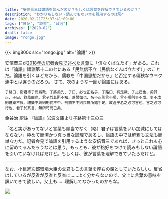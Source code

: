 ```yaml
---
title: "安倍晋三は論語を読んだのか？もしくは言葉を理解できているのか？"
description: "わかりもしない・読んでもない本を引用するのは恥"
date: 2020-02-21T23:37:41+09:00
tags: ["日記", "読書", "政治"]
archives: ["2020-02"]
draft: false
image: "rongo.jpg"
---
```


{{< img800x src="rongo.jpg" alt="論語" >}}

安倍晋三が[2018年の記者会見で述べた言葉](https://mainichi.jp/articles/20180915/ddm/005/070/163000c)に「信なくば立たず」がある。これは『論語』顔淵第十二の七にある「民無信不立（民信なくんば立たず）」のことだ。論語を引くほどだから、儒教を「中国思想だから」と否定する偏狭なウヨク連中とは違うのだろう。
さて、次のような一節が論語にはある。
  

`子路曰、衞君待子而爲政、子將奚先、子曰、必也正名乎、子路曰、有是哉、子之迂也、奚其正、子曰、野哉由也、君子於其所不知、蓋闕如也、名不正則言不順、言不順則事不成、事不成則禮樂不興、禮樂不興則刑罰不中、刑罰不中則民無所錯手足、故君子名之必可言也、言之必可行也、君子於其言、無所苟而已矣、`

金谷治 訳註 『論語』岩波文庫より子路第十三の三
  

「名と実があってないと言葉も順当でなく（略）君子は言葉をいい加減にしてはならない」極めて簡潔かつ真っ当な論理であるし、論語の中では解釈も文法も簡単な方だ。記者会見で論語を引用するような安倍晋三であれば、きっとこれも心に留めてるんだろうなとは思う。もっとも、彼が格好をつけて読みもしない論語を引いていなければだけど。もしくは、彼が言葉を理解できていたらだけど。

---
  
なお、小泉進次郎環境大臣の父君もこの言葉を[座右の銘としていたらしい](http://www.kantei.go.jp/jp//koizumiprofile/1_sinnen.html)。反省はしているが反省が反省と反省に……よく分からないので、父上に言葉の意味を訊いてきて欲しい。父上も……理解してなかったのかもな。

  
<a href="https://www.amazon.co.jp/%E8%AB%96%E8%AA%9E-%E5%B2%A9%E6%B3%A2%E6%96%87%E5%BA%AB-%E9%9D%92202-1-%E9%87%91%E8%B0%B7-%E6%B2%BB%E8%A8%B3%E6%B3%A8/dp/4003320212/ref=as_li_ss_il?adgrpid=59027798571&gclid=Cj0KCQiAnL7yBRD3ARIsAJp_oLZsz-sbe1TuTKVVHZu0mO6LtqmKqcaKAU9Xg0e6dRzAf6th2bLTtMQaAl54EALw_wcB&hvadid=259143163086&hvdev=c&hvlocphy=1009717&hvnetw=g&hvqmt=e&hvrand=1089460918578209942&hvtargid=kwd-333983184205&hydadcr=27300_10520136&jp-ad-ap=0&keywords=%E8%AB%96%E8%AA%9E&qid=1582301818&sr=8-2&linkCode=li2&tag=tbsmcd-22&linkId=3e7166aa53a3c15149aec31ad61b2ab1&language=ja_JP" target="_blank"><img border="0" src="//ws-fe.amazon-adsystem.com/widgets/q?_encoding=UTF8&ASIN=4003320212&Format=_SL160_&ID=AsinImage&MarketPlace=JP&ServiceVersion=20070822&WS=1&tag=tbsmcd-22&language=ja_JP" ></a>  
